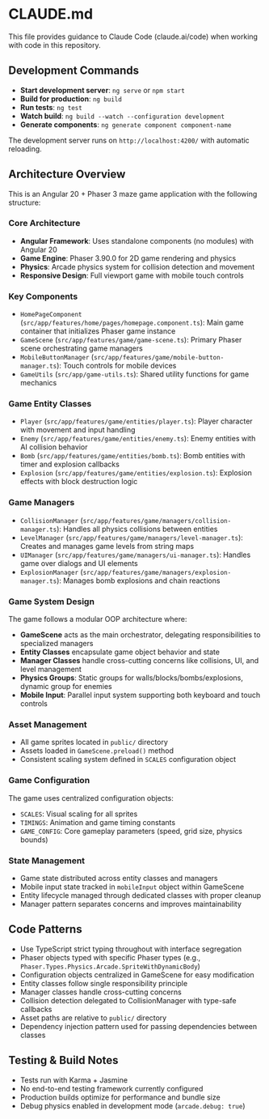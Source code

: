 # CLAUDE.md

This file provides guidance to Claude Code (claude.ai/code) when working with code in this repository.

## Development Commands

- **Start development server**: `ng serve` or `npm start`
- **Build for production**: `ng build`
- **Run tests**: `ng test`
- **Watch build**: `ng build --watch --configuration development`
- **Generate components**: `ng generate component component-name`

The development server runs on `http://localhost:4200/` with automatic reloading.

## Architecture Overview

This is an Angular 20 + Phaser 3 maze game application with the following structure:

### Core Architecture
- **Angular Framework**: Uses standalone components (no modules) with Angular 20
- **Game Engine**: Phaser 3.90.0 for 2D game rendering and physics
- **Physics**: Arcade physics system for collision detection and movement
- **Responsive Design**: Full viewport game with mobile touch controls

### Key Components
- `HomePageComponent` (`src/app/features/home/pages/homepage.component.ts`): Main game container that initializes Phaser game instance
- `GameScene` (`src/app/features/game/game-scene.ts`): Primary Phaser scene orchestrating game managers
- `MobileButtonManager` (`src/app/features/game/mobile-button-manager.ts`): Touch controls for mobile devices
- `GameUtils` (`src/app/game-utils.ts`): Shared utility functions for game mechanics

### Game Entity Classes
- `Player` (`src/app/features/game/entities/player.ts`): Player character with movement and input handling
- `Enemy` (`src/app/features/game/entities/enemy.ts`): Enemy entities with AI collision behavior
- `Bomb` (`src/app/features/game/entities/bomb.ts`): Bomb entities with timer and explosion callbacks
- `Explosion` (`src/app/features/game/entities/explosion.ts`): Explosion effects with block destruction logic

### Game Managers
- `CollisionManager` (`src/app/features/game/managers/collision-manager.ts`): Handles all physics collisions between entities
- `LevelManager` (`src/app/features/game/managers/level-manager.ts`): Creates and manages game levels from string maps
- `UIManager` (`src/app/features/game/managers/ui-manager.ts`): Handles game over dialogs and UI elements
- `ExplosionManager` (`src/app/features/game/managers/explosion-manager.ts`): Manages bomb explosions and chain reactions

### Game System Design
The game follows a modular OOP architecture where:
- **GameScene** acts as the main orchestrator, delegating responsibilities to specialized managers
- **Entity Classes** encapsulate game object behavior and state
- **Manager Classes** handle cross-cutting concerns like collisions, UI, and level management
- **Physics Groups**: Static groups for walls/blocks/bombs/explosions, dynamic group for enemies
- **Mobile Input**: Parallel input system supporting both keyboard and touch controls

### Asset Management
- All game sprites located in `public/` directory
- Assets loaded in `GameScene.preload()` method
- Consistent scaling system defined in `SCALES` configuration object

### Game Configuration
The game uses centralized configuration objects:
- `SCALES`: Visual scaling for all sprites
- `TIMINGS`: Animation and game timing constants  
- `GAME_CONFIG`: Core gameplay parameters (speed, grid size, physics bounds)

### State Management
- Game state distributed across entity classes and managers
- Mobile input state tracked in `mobileInput` object within GameScene
- Entity lifecycle managed through dedicated classes with proper cleanup
- Manager pattern separates concerns and improves maintainability

## Code Patterns

- Use TypeScript strict typing throughout with interface segregation
- Phaser objects typed with specific Phaser types (e.g., `Phaser.Types.Physics.Arcade.SpriteWithDynamicBody`)
- Configuration objects centralized in GameScene for easy modification
- Entity classes follow single responsibility principle
- Manager classes handle cross-cutting concerns
- Collision detection delegated to CollisionManager with type-safe callbacks
- Asset paths are relative to `public/` directory
- Dependency injection pattern used for passing dependencies between classes

## Testing & Build Notes

- Tests run with Karma + Jasmine
- No end-to-end testing framework currently configured
- Production builds optimize for performance and bundle size
- Debug physics enabled in development mode (`arcade.debug: true`)